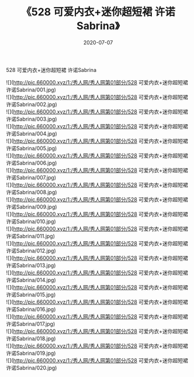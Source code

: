 ﻿---
layout: post
title:  《528 可爱内衣+迷你超短裙 许诺Sabrina》
date:   2020-07-07
img: http://pic.660000.xyz/1:/秀人网/秀人网第01部分/528 可爱内衣+迷你超短裙 许诺Sabrina/000.jpg
categories: [美女, 清纯, 唯美]
---

528 可爱内衣+迷你超短裙 许诺Sabrina

  ![](http://pic.660000.xyz/1:/秀人网/秀人网第01部分/528 可爱内衣+迷你超短裙 许诺Sabrina/001.jpg) <br> ![](http://pic.660000.xyz/1:/秀人网/秀人网第01部分/528 可爱内衣+迷你超短裙 许诺Sabrina/002.jpg) <br> ![](http://pic.660000.xyz/1:/秀人网/秀人网第01部分/528 可爱内衣+迷你超短裙 许诺Sabrina/003.jpg) <br> ![](http://pic.660000.xyz/1:/秀人网/秀人网第01部分/528 可爱内衣+迷你超短裙 许诺Sabrina/004.jpg) <br> ![](http://pic.660000.xyz/1:/秀人网/秀人网第01部分/528 可爱内衣+迷你超短裙 许诺Sabrina/005.jpg) <br> ![](http://pic.660000.xyz/1:/秀人网/秀人网第01部分/528 可爱内衣+迷你超短裙 许诺Sabrina/006.jpg) <br> ![](http://pic.660000.xyz/1:/秀人网/秀人网第01部分/528 可爱内衣+迷你超短裙 许诺Sabrina/007.jpg) <br> ![](http://pic.660000.xyz/1:/秀人网/秀人网第01部分/528 可爱内衣+迷你超短裙 许诺Sabrina/008.jpg) <br> ![](http://pic.660000.xyz/1:/秀人网/秀人网第01部分/528 可爱内衣+迷你超短裙 许诺Sabrina/009.jpg) <br> ![](http://pic.660000.xyz/1:/秀人网/秀人网第01部分/528 可爱内衣+迷你超短裙 许诺Sabrina/010.jpg) <br> ![](http://pic.660000.xyz/1:/秀人网/秀人网第01部分/528 可爱内衣+迷你超短裙 许诺Sabrina/011.jpg) <br> ![](http://pic.660000.xyz/1:/秀人网/秀人网第01部分/528 可爱内衣+迷你超短裙 许诺Sabrina/012.jpg) <br> ![](http://pic.660000.xyz/1:/秀人网/秀人网第01部分/528 可爱内衣+迷你超短裙 许诺Sabrina/013.jpg) <br> ![](http://pic.660000.xyz/1:/秀人网/秀人网第01部分/528 可爱内衣+迷你超短裙 许诺Sabrina/014.jpg) <br> ![](http://pic.660000.xyz/1:/秀人网/秀人网第01部分/528 可爱内衣+迷你超短裙 许诺Sabrina/015.jpg) <br> ![](http://pic.660000.xyz/1:/秀人网/秀人网第01部分/528 可爱内衣+迷你超短裙 许诺Sabrina/016.jpg) <br> ![](http://pic.660000.xyz/1:/秀人网/秀人网第01部分/528 可爱内衣+迷你超短裙 许诺Sabrina/017.jpg) <br> ![](http://pic.660000.xyz/1:/秀人网/秀人网第01部分/528 可爱内衣+迷你超短裙 许诺Sabrina/018.jpg) <br> ![](http://pic.660000.xyz/1:/秀人网/秀人网第01部分/528 可爱内衣+迷你超短裙 许诺Sabrina/019.jpg) <br> ![](http://pic.660000.xyz/1:/秀人网/秀人网第01部分/528 可爱内衣+迷你超短裙 许诺Sabrina/020.jpg) <br>